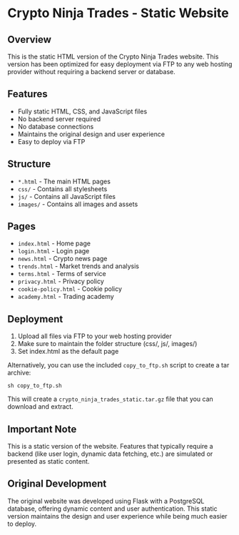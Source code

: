 # Crypto Ninja Trades - Static Website

## Overview
This is the static HTML version of the Crypto Ninja Trades website. This version has been optimized for easy deployment via FTP to any web hosting provider without requiring a backend server or database.

## Features
- Fully static HTML, CSS, and JavaScript files
- No backend server required
- No database connections
- Maintains the original design and user experience
- Easy to deploy via FTP

## Structure
- `*.html` - The main HTML pages
- `css/` - Contains all stylesheets
- `js/` - Contains all JavaScript files
- `images/` - Contains all images and assets

## Pages
- `index.html` - Home page
- `login.html` - Login page
- `news.html` - Crypto news page
- `trends.html` - Market trends and analysis
- `terms.html` - Terms of service
- `privacy.html` - Privacy policy
- `cookie-policy.html` - Cookie policy
- `academy.html` - Trading academy

## Deployment
1. Upload all files via FTP to your web hosting provider
2. Make sure to maintain the folder structure (css/, js/, images/)
3. Set index.html as the default page

Alternatively, you can use the included `copy_to_ftp.sh` script to create a tar archive:
```
sh copy_to_ftp.sh
```

This will create a `crypto_ninja_trades_static.tar.gz` file that you can download and extract.

## Important Note
This is a static version of the website. Features that typically require a backend (like user login, dynamic data fetching, etc.) are simulated or presented as static content.

## Original Development
The original website was developed using Flask with a PostgreSQL database, offering dynamic content and user authentication. This static version maintains the design and user experience while being much easier to deploy.
